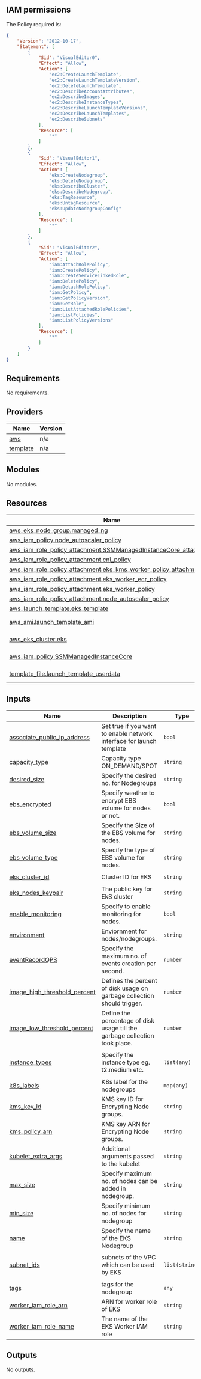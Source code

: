 ## IAM permissions

<!-- BEGINNING OF PRE-COMMIT-PIKE DOCS HOOK -->
The Policy required is:

```json
{
    "Version": "2012-10-17",
    "Statement": [
        {
            "Sid": "VisualEditor0",
            "Effect": "Allow",
            "Action": [
                "ec2:CreateLaunchTemplate",
                "ec2:CreateLaunchTemplateVersion",
                "ec2:DeleteLaunchTemplate",
                "ec2:DescribeAccountAttributes",
                "ec2:DescribeImages",
                "ec2:DescribeInstanceTypes",
                "ec2:DescribeLaunchTemplateVersions",
                "ec2:DescribeLaunchTemplates",
                "ec2:DescribeSubnets"
            ],
            "Resource": [
                "*"
            ]
        },
        {
            "Sid": "VisualEditor1",
            "Effect": "Allow",
            "Action": [
                "eks:CreateNodegroup",
                "eks:DeleteNodegroup",
                "eks:DescribeCluster",
                "eks:DescribeNodegroup",
                "eks:TagResource",
                "eks:UntagResource",
                "eks:UpdateNodegroupConfig"
            ],
            "Resource": [
                "*"
            ]
        },
        {
            "Sid": "VisualEditor2",
            "Effect": "Allow",
            "Action": [
                "iam:AttachRolePolicy",
                "iam:CreatePolicy",
                "iam:CreateServiceLinkedRole",
                "iam:DeletePolicy",
                "iam:DetachRolePolicy",
                "iam:GetPolicy",
                "iam:GetPolicyVersion",
                "iam:GetRole",
                "iam:ListAttachedRolePolicies",
                "iam:ListPolicies",
                "iam:ListPolicyVersions"
            ],
            "Resource": [
                "*"
            ]
        }
    ]
}


```
<!-- END OF PRE-COMMIT-PIKE DOCS HOOK -->
<!-- BEGINNING OF PRE-COMMIT-TERRAFORM DOCS HOOK -->
## Requirements

No requirements.

## Providers

| Name | Version |
|------|---------|
| <a name="provider_aws"></a> [aws](#provider\_aws) | n/a |
| <a name="provider_template"></a> [template](#provider\_template) | n/a |

## Modules

No modules.

## Resources

| Name | Type |
|------|------|
| [aws_eks_node_group.managed_ng](https://registry.terraform.io/providers/hashicorp/aws/latest/docs/resources/eks_node_group) | resource |
| [aws_iam_policy.node_autoscaler_policy](https://registry.terraform.io/providers/hashicorp/aws/latest/docs/resources/iam_policy) | resource |
| [aws_iam_role_policy_attachment.SSMManagedInstanceCore_attachment](https://registry.terraform.io/providers/hashicorp/aws/latest/docs/resources/iam_role_policy_attachment) | resource |
| [aws_iam_role_policy_attachment.cni_policy](https://registry.terraform.io/providers/hashicorp/aws/latest/docs/resources/iam_role_policy_attachment) | resource |
| [aws_iam_role_policy_attachment.eks_kms_worker_policy_attachment](https://registry.terraform.io/providers/hashicorp/aws/latest/docs/resources/iam_role_policy_attachment) | resource |
| [aws_iam_role_policy_attachment.eks_worker_ecr_policy](https://registry.terraform.io/providers/hashicorp/aws/latest/docs/resources/iam_role_policy_attachment) | resource |
| [aws_iam_role_policy_attachment.eks_worker_policy](https://registry.terraform.io/providers/hashicorp/aws/latest/docs/resources/iam_role_policy_attachment) | resource |
| [aws_iam_role_policy_attachment.node_autoscaler_policy](https://registry.terraform.io/providers/hashicorp/aws/latest/docs/resources/iam_role_policy_attachment) | resource |
| [aws_launch_template.eks_template](https://registry.terraform.io/providers/hashicorp/aws/latest/docs/resources/launch_template) | resource |
| [aws_ami.launch_template_ami](https://registry.terraform.io/providers/hashicorp/aws/latest/docs/data-sources/ami) | data source |
| [aws_eks_cluster.eks](https://registry.terraform.io/providers/hashicorp/aws/latest/docs/data-sources/eks_cluster) | data source |
| [aws_iam_policy.SSMManagedInstanceCore](https://registry.terraform.io/providers/hashicorp/aws/latest/docs/data-sources/iam_policy) | data source |
| [template_file.launch_template_userdata](https://registry.terraform.io/providers/hashicorp/template/latest/docs/data-sources/file) | data source |

## Inputs

| Name | Description | Type | Default | Required |
|------|-------------|------|---------|:--------:|
| <a name="input_associate_public_ip_address"></a> [associate\_public\_ip\_address](#input\_associate\_public\_ip\_address) | Set true if you want to enable network interface for launch template | `bool` | `false` | no |
| <a name="input_capacity_type"></a> [capacity\_type](#input\_capacity\_type) | Capacity type ON\_DEMAND/SPOT | `string` | `"ON_DEMAND"` | no |
| <a name="input_desired_size"></a> [desired\_size](#input\_desired\_size) | Specify the desired no. for Nodegroups | `string` | `"3"` | no |
| <a name="input_ebs_encrypted"></a> [ebs\_encrypted](#input\_ebs\_encrypted) | Specify weather to encrypt EBS volume for nodes or not. | `bool` | `true` | no |
| <a name="input_ebs_volume_size"></a> [ebs\_volume\_size](#input\_ebs\_volume\_size) | Specify the Size of the EBS volume for nodes. | `string` | `"50"` | no |
| <a name="input_ebs_volume_type"></a> [ebs\_volume\_type](#input\_ebs\_volume\_type) | Specify the type of EBS volume for nodes. | `string` | `"gp3"` | no |
| <a name="input_eks_cluster_id"></a> [eks\_cluster\_id](#input\_eks\_cluster\_id) | Cluster ID for EKS | `string` | `"stgg-msa-ref"` | no |
| <a name="input_eks_nodes_keypair"></a> [eks\_nodes\_keypair](#input\_eks\_nodes\_keypair) | The public key for EkS cluster | `string` | `""` | no |
| <a name="input_enable_monitoring"></a> [enable\_monitoring](#input\_enable\_monitoring) | Specify to enable monitoring for nodes. | `bool` | `true` | no |
| <a name="input_environment"></a> [environment](#input\_environment) | Enviornment for nodes/nodegroups. | `string` | `null` | no |
| <a name="input_eventRecordQPS"></a> [eventRecordQPS](#input\_eventRecordQPS) | Specify the maximum no. of events creation per second. | `number` | `5` | no |
| <a name="input_image_high_threshold_percent"></a> [image\_high\_threshold\_percent](#input\_image\_high\_threshold\_percent) | Defines the percent of disk usage on garbage collection should trigger. | `number` | `60` | no |
| <a name="input_image_low_threshold_percent"></a> [image\_low\_threshold\_percent](#input\_image\_low\_threshold\_percent) | Define the percentage of disk usage till the garbage collection took place. | `number` | `40` | no |
| <a name="input_instance_types"></a> [instance\_types](#input\_instance\_types) | Specify the instance type eg. t2.medium etc. | `list(any)` | <pre>[<br>  "t3a.medium"<br>]</pre> | no |
| <a name="input_k8s_labels"></a> [k8s\_labels](#input\_k8s\_labels) | K8s label for the nodegroups | `map(any)` | `{}` | no |
| <a name="input_kms_key_id"></a> [kms\_key\_id](#input\_kms\_key\_id) | KMS key ID for Encrypting Node groups. | `string` | `""` | no |
| <a name="input_kms_policy_arn"></a> [kms\_policy\_arn](#input\_kms\_policy\_arn) | KMS key ARN for Encrypting Node groups. | `string` | `""` | no |
| <a name="input_kubelet_extra_args"></a> [kubelet\_extra\_args](#input\_kubelet\_extra\_args) | Additional arguments passed to the kubelet | `string` | `"--max-pods=58"` | no |
| <a name="input_max_size"></a> [max\_size](#input\_max\_size) | Specify maximum no. of nodes can be added in nodegroup. | `string` | `"3"` | no |
| <a name="input_min_size"></a> [min\_size](#input\_min\_size) | Specify minimum no. of nodes for nodegroup | `string` | `"1"` | no |
| <a name="input_name"></a> [name](#input\_name) | Specify the name of the EKS Nodegroup | `string` | `"EKS-nodegroup"` | no |
| <a name="input_subnet_ids"></a> [subnet\_ids](#input\_subnet\_ids) | subnets of the VPC which can be used by EKS | `list(string)` | <pre>[<br>  ""<br>]</pre> | no |
| <a name="input_tags"></a> [tags](#input\_tags) | tags for the nodegroup | `any` | `{}` | no |
| <a name="input_worker_iam_role_arn"></a> [worker\_iam\_role\_arn](#input\_worker\_iam\_role\_arn) | ARN for worker role of EKS | `string` | `""` | no |
| <a name="input_worker_iam_role_name"></a> [worker\_iam\_role\_name](#input\_worker\_iam\_role\_name) | The name of the EKS Worker IAM role | `string` | `""` | no |

## Outputs

No outputs.
<!-- END OF PRE-COMMIT-TERRAFORM DOCS HOOK -->
